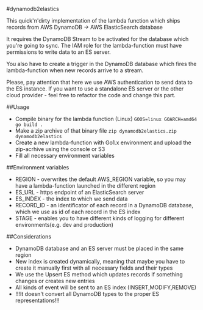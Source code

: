 #dynamodb2elastics

This quick'n'dirty implementation of the lambda function which ships records from AWS DynamoDB -> AWS ElasticSearch database

It requires the DynamoDB Stream to be activated for the database which you're going to sync.
The IAM role for the lambda-function must have permissions to write data to an ES server.

You also have to create a trigger in the DynamoDB database which fires the lambda-function when new records arrive
to a stream.

Please, pay attention that here we use AWS authentication to send data to the ES instance.
If you want to use a standalone ES server or the other cloud provider - feel free to refactor the code
and change this part.

##Usage
* Compile binary for the lambda function (Linux)
`GOOS=linux GOARCH=amd64 go build .`
* Make a zip archive of that binary file
`zip dynamodb2elastics.zip dynamodb2elastics`
* Create a new lambda-function with Go1.x environment and upload the zip-acrhive using the console or S3
* Fill all necessary environment variables

##Environment variables
* REGION - overwrites the default AWS_REGION variable, so you may have a lambda-function launched in the different region
* ES_URL - https endpoint of an ElasticSearch server
* ES_INDEX - the index to which we send data
* RECORD_ID - an identificator of each record in a DynamoDB database, which we use as id of each record in the ES index
* STAGE - enables you to have different kinds of logging for different environments(e.g. dev and production)

##Considerations
* DynamoDB database and an ES server must be placed in the same region
* New index is created dynamically, meaning that maybe you have to create it manually first with all necessary fields and their types
* We use the Upsert ES method which updates records if something changes or creates new entries
* All kinds of event will be sent to an ES index (INSERT,MODIFY,REMOVE)
* !!!It doesn't convert all DynamoDB types to the proper ES representations!!!